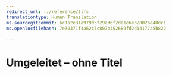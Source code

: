 ```yaml
---
redirect_url: ../reference/tlfs
translationtype: Human Translation
ms.sourcegitcommit: 6c1a2e31a979d5f29a36f2de1e6eb20026a40dc1
ms.openlocfilehash: 7e30371f4a62c3c807b452689fd2d14177a5b822

---
```


# Umgeleitet – ohne Titel


<!--HONumber=Jun16_HO5-->


